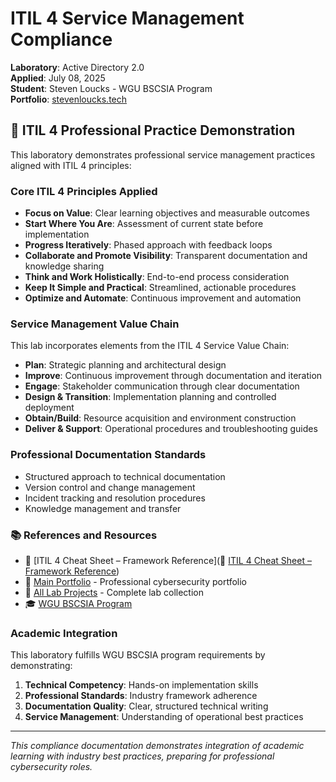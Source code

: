 # ITIL 4 Service Management Compliance

**Laboratory**: Active Directory 2.0  
**Applied**: July 08, 2025  
**Student**: Steven Loucks - WGU BSCSIA Program  
**Portfolio**: [stevenloucks.tech](https://stevenloucks.tech)

## 🎯 ITIL 4 Professional Practice Demonstration

This laboratory demonstrates professional service management practices aligned with ITIL 4 principles:

### Core ITIL 4 Principles Applied

- **Focus on Value**: Clear learning objectives and measurable outcomes
- **Start Where You Are**: Assessment of current state before implementation  
- **Progress Iteratively**: Phased approach with feedback loops
- **Collaborate and Promote Visibility**: Transparent documentation and knowledge sharing
- **Think and Work Holistically**: End-to-end process consideration
- **Keep It Simple and Practical**: Streamlined, actionable procedures
- **Optimize and Automate**: Continuous improvement and automation

### Service Management Value Chain

This lab incorporates elements from the ITIL 4 Service Value Chain:

- **Plan**: Strategic planning and architectural design
- **Improve**: Continuous improvement through documentation and iteration
- **Engage**: Stakeholder communication through clear documentation
- **Design & Transition**: Implementation planning and controlled deployment
- **Obtain/Build**: Resource acquisition and environment construction
- **Deliver & Support**: Operational procedures and troubleshooting guides

### Professional Documentation Standards

- Structured approach to technical documentation
- Version control and change management
- Incident tracking and resolution procedures
- Knowledge management and transfer

### 📚 References and Resources

- 📘 [ITIL 4 Cheat Sheet – Framework Reference](📘 [ITIL 4 Cheat Sheet – Framework Reference](https://github.com/sloucks623/stevenloucks.github.io/blob/main/frameworks/itil-4-cheat-sheet.md))
- 🔗 [Main Portfolio](https://stevenloucks.tech) - Professional cybersecurity portfolio
- 📁 [All Lab Projects](https://github.com/sloucks623?tab=repositories&q=lab-) - Complete lab collection
- 🎓 [WGU BSCSIA Program](https://www.wgu.edu/online-it-degrees/cybersecurity-information-assurance-bachelors-program.html)

### Academic Integration

This laboratory fulfills WGU BSCSIA program requirements by demonstrating:

1. **Technical Competency**: Hands-on implementation skills
2. **Professional Standards**: Industry framework adherence  
3. **Documentation Quality**: Clear, structured technical writing
4. **Service Management**: Understanding of operational best practices

---
*This compliance documentation demonstrates integration of academic learning with industry best practices, preparing for professional cybersecurity roles.*
